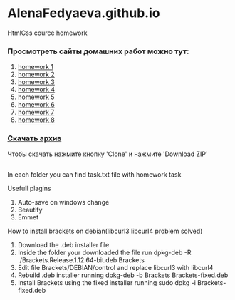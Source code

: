 # AlenaFedyaeva.github.io

HtmlCss cource homework 

### Просмотреть сайты домашних работ можно тут:

1. [homework 1](https://alenafedyaeva.github.io/homework1/)
2. [homework 2](https://alenafedyaeva.github.io/homework2/)
3. [homework 3](https://alenafedyaeva.github.io/homework3/)
4. [homework 4](https://alenafedyaeva.github.io/homework4/)
5. [homework 5](https://alenafedyaeva.github.io/homework5/)
6. [homework 6](https://alenafedyaeva.github.io/homework6/)
7. [homework 7](https://alenafedyaeva.github.io/homework7/)
8. [homework 8](https://alenafedyaeva.github.io/homework8/)


###  [Скачать архив](https://github.com/AlenaFedyaeva/alenafedyaeva.github.io)
Чтобы скачать нажмите кнопку 'Clone'  и нажмите 'Download ZIP'



##
In each folder you can find task.txt file with homework task

Usefull plagins
1) Auto-save on windows change 
2) Beautify
3) Emmet

How to install brackets on debian(libcurl3 libcurl4 problem solved)
1) Download the .deb installer file
2) Inside the folder your downloaded the file run dpkg-deb -R ./Brackets.Release.1.12.64-bit.deb Brackets
3) Edit file Brackets/DEBIAN/control and replace libcurl3 with libcurl4
4) Rebuild .deb installer running dpkg-deb -b Brackets Brackets-fixed.deb
5) Install Brackets using the fixed installer running sudo dpkg -i Brackets-fixed.deb
